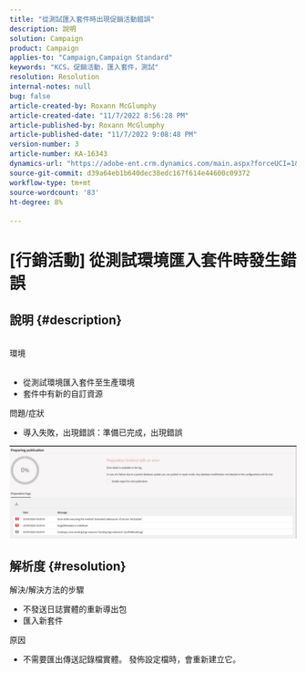 ```yaml
---
title: "從測試匯入套件時出現促銷活動錯誤"
description: 說明
solution: Campaign
product: Campaign
applies-to: "Campaign,Campaign Standard"
keywords: "KCS，促銷活動，匯入套件，測試"
resolution: Resolution
internal-notes: null
bug: false
article-created-by: Roxann McGlumphy
article-created-date: "11/7/2022 8:56:28 PM"
article-published-by: Roxann McGlumphy
article-published-date: "11/7/2022 9:08:48 PM"
version-number: 3
article-number: KA-16343
dynamics-url: "https://adobe-ent.crm.dynamics.com/main.aspx?forceUCI=1&pagetype=entityrecord&etn=knowledgearticle&id=8c0ff8a1-de5e-ed11-9561-6045bd006704"
source-git-commit: d39a64eb1b640dec38edc167f614e44600c09372
workflow-type: tm+mt
source-wordcount: '83'
ht-degree: 8%

---
```


# [行銷活動] 從測試環境匯入套件時發生錯誤

## 說明 {#description}

<br>環境<br><br>
- 從測試環境匯入套件至生產環境
- 套件中有新的自訂資源

問題/症狀
- 導入失敗，出現錯誤：準備已完成，出現錯誤


![](assets/___333e555a-e05e-ed11-9561-6045bd006704___.jpeg)




## 解析度 {#resolution}

解決/解決方法的步驟
- 不發送日誌實體的重新導出包
- 匯入新套件

原因
- 不需要匯出傳送記錄檔實體。 發佈設定檔時，會重新建立它。



